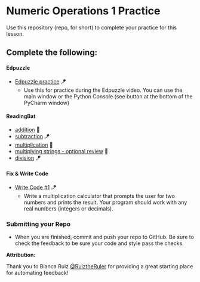 # Numeric Operations 1 Practice

Use this repository (repo, for short) to complete your practice for this lesson.

## Complete the following:
#### Edpuzzle
* [Edpuzzle practice](src/edpuzzle_practice.py) 🪁
  * Use this for practice during the Edpuzzle video. You can use the main window or the Python Console (see button at the bottom of the PyCharm window)

#### ReadingBat  
* [addition](https://www.readingbat.com/content/python/Athenian:%20Variables/addition1) 🚁
* [subtraction](https://www.readingbat.com/content/python/Athenian:%20Variables/subtract2) 🪁
* [multiplication](https://www.readingbat.com/content/python/Athenian:%20Variables/mult1) 🚁
* [multiplying strings - optional review](https://www.readingbat.com/content/python/Athenian:%20Variables/mult2) 🚀
* [division](https://www.readingbat.com/content/python/Athenian:%20Variables/divide1) 🪁

#### Fix & Write Code  
* [Write Code #1](src/write_code_1.py) 🪁
  * Write a multiplication calculator that prompts the user for two numbers and prints the result. Your program should work with any real numbers (integers or decimals).

### Submitting your Repo
* When you are finished, commit and push your repo to GitHub. Be sure to check the feedback to be sure your code and style pass the checks.


**Attribution:**

Thank you to Bianca Ruiz [@RuiztheRuler](https://github.com/RuizTheRuler) for providing a great starting place for automating feedback!

